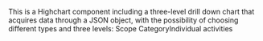 This is a Highchart component including a three-level drill down chart
        that acquires data through a JSON object, with the possibility of
        choosing different types and three levels: Scope CategoryIndividual
        activities
